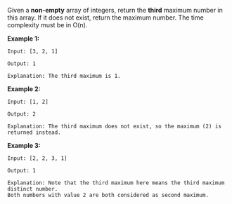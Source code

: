 Given a **non-empty** array of integers, return the **third** maximum number in this array. If it does not exist, return the maximum number. The time complexity must be in O(n).

**Example 1:**
```
Input: [3, 2, 1]

Output: 1

Explanation: The third maximum is 1.
```

**Example 2:**
```
Input: [1, 2]

Output: 2

Explanation: The third maximum does not exist, so the maximum (2) is returned instead.
```

**Example 3:**
```
Input: [2, 2, 3, 1]

Output: 1

Explanation: Note that the third maximum here means the third maximum distinct number.
Both numbers with value 2 are both considered as second maximum.
```